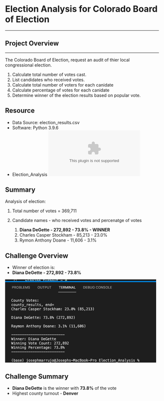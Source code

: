 # Election Analysis for Colorado Board of Election
---

## Project Overview
---

The Colorado Board of Election, request an audit of thier local congressional election.

 1. Calculate total number of votes cast.
 2. List candidates who received votes.
 3. Calculate total number of voters for each canidate
 4. Calculate percentage of votes for each canidate
 5. Determine winner of the election results based on popular vote.

## Resource

* Data Source: election_results.csv
* Software: Python 3.9.6
* Election_Analysis 
![](/analysis/election_results.csv)

## Summary

Analysis of election:

 1. Total number of votes = 369,711
 
 3. Candidate names - who received votes and percenatge of votes
    1. **Diana DeGette                - 272,892 - 73.8% - WINNER**
    2. Charles Casper Stockham        - 85,213  - 23.0%
    3. Rymon Anthony Doane            - 11,606  - 3.1%


## Challenge Overview
* Winner of election is:
 *  **Diana DeGette          - 272,892 - 73.8%** 

![](/analysis/election_results.png)
## Challenge Summary
* **Diana DeGette** is the winner with **73.8%** of the vote
* Highest county turnout - **Denver**

